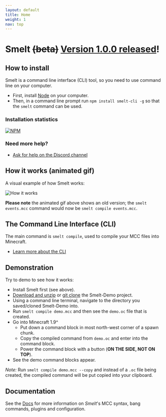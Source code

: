 ```yaml
---
layout: default
title: Home
weight: 1
nav: top
---
```


Smelt <strike>(beta)</strike> [Version 1.0.0 released](changenotes.html)!
====================================================================================

How to install
--------------

Smelt is a command line interface (CLI) tool, so you need to use command line on your computer.

* First, install [Node](https://nodejs.org) on your computer.
* Then, in a command line prompt run `npm install smelt-cli -g` so that the `smelt` command can be used.

### Installation statistics

[![NPM](https://nodei.co/npm/smelt-cli.png?downloads=true)](https://nodei.co/npm/smelt-cli/)

### Need more help?

* [Ask for help on the Discord channel](https://discord.gg/aDFs2pB)

How it works (animated gif)
---------------------------

A visual example of how Smelt works:

![How it works](./images/smelt-demo.gif)

**Please note** the animated gif above shows an old version; the `smelt events.mcc` command would now be `smelt compile events.mcc`.

The Command Line Interface (CLI)
--------------------------------

The main command is `smelt compile`, used to compile your MCC files into Minecraft. 

* [Learn more about the CLI](cli.html)

Demonstration
-------------

Try to demo to see how it works:

* Install Smelt first (see above).
* [Download and unzip](https://github.com/GnaspGames/Smelt-Demo/archive/master.zip) or [git clone](https://github.com/GnaspGames/Smelt-Demo) the Smelt-Demo project.
* Using a command line terminal, navigate to the directory you saved/cloned Smelt-Demo into.
* Run `smelt compile demo.mcc` and then see the `demo.oc` file that is created.
* Go into Minecraft 1.9^
    * Put down a command block in most north-west corner of a spawn chunk.
    * Copy the compiled command from `demo.oc` and enter into the command block.
    * Power the command block with a button (**ON THE SIDE, NOT ON TOP**).
* See the demo command blocks appear.

*Note:* Run `smelt compile demo.mcc --copy` and instead of a `.oc` file being created, the compiled command will be put copied into your clipboard.

Documentation
-------------

See the [Docs](docs.html) for more information on *Smelt*'s MCC syntax, bang commands, plugins and configuration.
